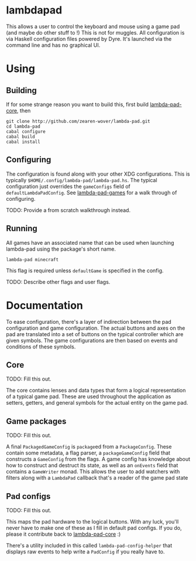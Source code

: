 # lambdapad

This allows a user to control the keyboard and mouse using a game pad (and maybe
do other stuff to !)  This is not for muggles.  All configuration is via Haskell
configuration files powered by Dyre.  It's launched via the command line and has
no graphical UI.

# Using

## Building

If for some strange reason you want to build this, first build
[lambda-pad-core](http://github.com/zearen-wover/lambda-pad-core.git), then

    git clone http://github.com/zearen-wover/lambda-pad.git
    cd lambda-pad
    cabal configure
    cabal build
    cabal install

## Configuring

The configuration is found along with your other XDG configurations.  This is
typically `$HOME/.config/lambda-pad/lambda-pad.hs`.  The typical configuration
just overrides the `gameConfigs` field of `defaultLambdaPadConfig`.  See
[lambda-pad-games](http://github.com/zearen-wover/lambda-pad-core.git) for a
walk through of configuring.

TODO: Provide a from scratch walkthrough instead.

## Running

All games have an associated name that can be used when launching lambda-pad
using the package's short name.

    lambda-pad minecraft

This flag is required unless `defaultGame` is specified in the config.

TODO: Describe other flags and user flags.

# Documentation

To ease configuration, there's a layer of indirection between the pad
configuration and game configuration.  The actual buttons and axes on the pad
are translated into a set of buttons on the typical controller which are given
symbols.  The game configurations are then based on events and conditions of
these symbols.

## Core

TODO: Fill this out.

The core contains lenses and data types that form a logical representation of a
typical game pad.  These are used throughout the application as setters,
getters, and general symbols for the actual entity on the game pad.

## Game packages

TODO: Fill this out.

A final `PackagedGameConfig` is `package`ed from a `PackageConfig`.  These
contain some metadata, a flag parser,  a `packageGameConfig` field that
constructs a `GameConfig` from the flags.  A game config has knowledge about how
to construct and destruct its state, as well as an `onEvents` field that
contains a `GameWriter` monad.  This allows the user to add watchers with
filters along with a `LambdaPad` callback that's a reader of the game pad state

## Pad configs

TODO: Fill this out.

This maps the pad hardware to the logical buttons.  With any luck, you'll never
have to make one of these as I fill in default pad configs.  If you do, please
it contribute back to
[lambda-pad-core](http://github.com/zearen-wover/lambda-pad-core.git) :)

There's a utility included in this called `lambda-pad-config-helper` that
displays raw events to help write a `PadConfig` if you really have to.
